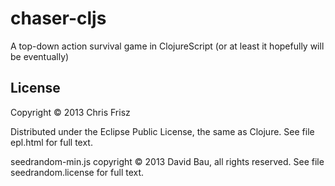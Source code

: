 # chaser-cljs

A top-down action survival game in ClojureScript (or at least it hopefully will
be eventually)


## License

Copyright © 2013 Chris Frisz

Distributed under the Eclipse Public License, the same as Clojure. See
file epl.html for full text.

seedrandom-min.js copyright © 2013 David Bau, all rights reserved. See
file seedrandom.license for full text.

